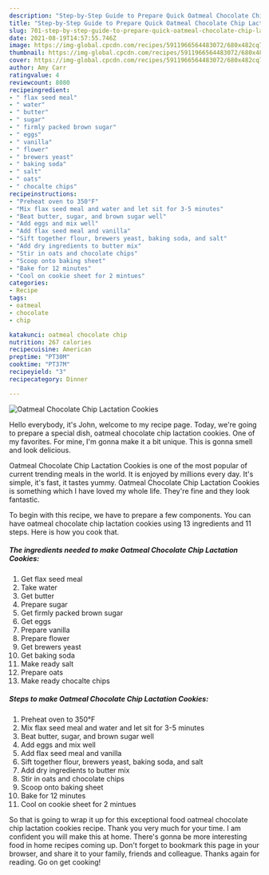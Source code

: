```yaml
---
description: "Step-by-Step Guide to Prepare Quick Oatmeal Chocolate Chip Lactation Cookies"
title: "Step-by-Step Guide to Prepare Quick Oatmeal Chocolate Chip Lactation Cookies"
slug: 701-step-by-step-guide-to-prepare-quick-oatmeal-chocolate-chip-lactation-cookies
date: 2021-08-19T14:57:55.746Z
image: https://img-global.cpcdn.com/recipes/5911966564483072/680x482cq70/oatmeal-chocolate-chip-lactation-cookies-recipe-main-photo.jpg
thumbnail: https://img-global.cpcdn.com/recipes/5911966564483072/680x482cq70/oatmeal-chocolate-chip-lactation-cookies-recipe-main-photo.jpg
cover: https://img-global.cpcdn.com/recipes/5911966564483072/680x482cq70/oatmeal-chocolate-chip-lactation-cookies-recipe-main-photo.jpg
author: Amy Carr
ratingvalue: 4
reviewcount: 8080
recipeingredient:
- " flax seed meal"
- " water"
- " butter"
- " sugar"
- " firmly packed brown sugar"
- " eggs"
- " vanilla"
- " flower"
- " brewers yeast"
- " baking soda"
- " salt"
- " oats"
- " chocalte chips"
recipeinstructions:
- "Preheat oven to 350°F"
- "Mix flax seed meal and water and let sit for 3-5 minutes"
- "Beat butter, sugar, and brown sugar well"
- "Add eggs and mix well"
- "Add flax seed meal and vanilla"
- "Sift together flour, brewers yeast, baking soda, and salt"
- "Add dry ingredients to butter mix"
- "Stir in oats and chocolate chips"
- "Scoop onto baking sheet"
- "Bake for 12 minutes"
- "Cool on cookie sheet for 2 mintues"
categories:
- Recipe
tags:
- oatmeal
- chocolate
- chip

katakunci: oatmeal chocolate chip 
nutrition: 267 calories
recipecuisine: American
preptime: "PT30M"
cooktime: "PT37M"
recipeyield: "3"
recipecategory: Dinner

---
```



![Oatmeal Chocolate Chip Lactation Cookies](https://img-global.cpcdn.com/recipes/5911966564483072/680x482cq70/oatmeal-chocolate-chip-lactation-cookies-recipe-main-photo.jpg)

Hello everybody, it's John, welcome to my recipe page. Today, we're going to prepare a special dish, oatmeal chocolate chip lactation cookies. One of my favorites. For mine, I'm gonna make it a bit unique. This is gonna smell and look delicious.

Oatmeal Chocolate Chip Lactation Cookies is one of the most popular of current trending meals in the world. It is enjoyed by millions every day. It's simple, it's fast, it tastes yummy. Oatmeal Chocolate Chip Lactation Cookies is something which I have loved my whole life. They're fine and they look fantastic.




To begin with this recipe, we have to prepare a few components. You can have oatmeal chocolate chip lactation cookies using 13 ingredients and 11 steps. Here is how you cook that.

<!--inarticleads1-->

##### The ingredients needed to make Oatmeal Chocolate Chip Lactation Cookies:

1. Get  flax seed meal
1. Take  water
1. Get  butter
1. Prepare  sugar
1. Get  firmly packed brown sugar
1. Get  eggs
1. Prepare  vanilla
1. Prepare  flower
1. Get  brewers yeast
1. Get  baking soda
1. Make ready  salt
1. Prepare  oats
1. Make ready  chocalte chips




<!--inarticleads2-->

##### Steps to make Oatmeal Chocolate Chip Lactation Cookies:

1. Preheat oven to 350°F
1. Mix flax seed meal and water and let sit for 3-5 minutes
1. Beat butter, sugar, and brown sugar well
1. Add eggs and mix well
1. Add flax seed meal and vanilla
1. Sift together flour, brewers yeast, baking soda, and salt
1. Add dry ingredients to butter mix
1. Stir in oats and chocolate chips
1. Scoop onto baking sheet
1. Bake for 12 minutes
1. Cool on cookie sheet for 2 mintues




So that is going to wrap it up for this exceptional food oatmeal chocolate chip lactation cookies recipe. Thank you very much for your time. I am confident you will make this at home. There's gonna be more interesting food in home recipes coming up. Don't forget to bookmark this page in your browser, and share it to your family, friends and colleague. Thanks again for reading. Go on get cooking!
